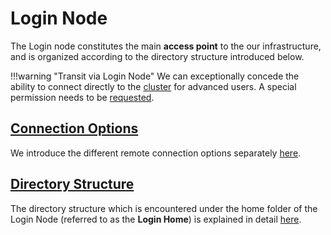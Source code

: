 # Login Node

The Login node constitutes the main **access point** to the our infrastructure, and is organized according to the directory structure introduced below.

!!!warning "Transit via Login Node"
    We can exceptionally concede the ability to connect directly to the [cluster](../clusters/overview.md) for advanced users. A special permission needs to be [requested](../../ui/support.md).
    
## [Connection Options](../../remote-connection/overview.md)

We introduce the different remote connection options separately [here](../../remote-connection/overview.md).

## [Directory Structure](directories.md)

The directory structure which is encountered under the home folder of the Login Node (referred to as the **Login Home**) is explained in detail [here](directories.md).
